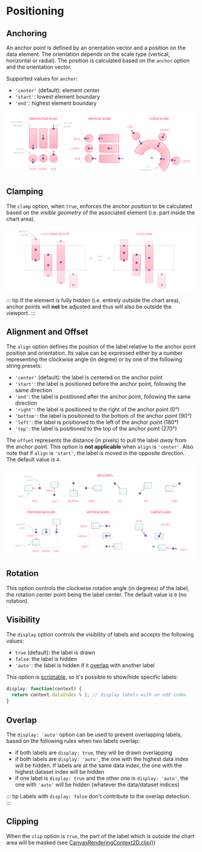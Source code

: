 # Positioning

## Anchoring

An anchor point is defined by an orientation vector and a position on the data element. The orientation depends on the scale type (vertical, horizontal or radial). The position is calculated based on the `anchor` option and the orientation vector.

Supported values for `anchor`:

- `'center'` (default): element center
- `'start'`: lowest element boundary
- `'end'`: highest element boundary

![chartjs-plugin-datalabels](../assets/anchor.png)

## Clamping

The `clamp` option, when `true`, enforces the anchor position to be calculated based on the _visible geometry_ of the associated element (i.e. part inside the chart area).

![chartjs-plugin-datalabels](../assets/clamp.png)

::: tip
If the element is fully hidden (i.e. entirely outside the chart area), anchor points will **not** be adjusted and thus will also be outside the viewport.
:::

## Alignment and Offset

The `align` option defines the position of the label relative to the anchor point position and orientation. Its value can be expressed either by a number representing the clockwise angle (in degree) or by one of the following string presets:

- `'center'` (default): the label is centered on the anchor point
- `'start'`: the label is positioned before the anchor point, following the same direction
- `'end'`: the label is positioned after the anchor point, following the same direction
- `'right'`: the label is positioned to the right of the anchor point (0°)
- `'bottom'`: the label is positioned to the bottom of the anchor point (90°)
- `'left'`: the label is positioned to the left of the anchor point (180°)
- `'top'`: the label is positioned to the top of the anchor point (270°)

The `offset` represents the distance (in pixels) to pull the label _away_ from the anchor point. This option is **not applicable** when `align` is `'center'`. Also note that if `align` is `'start'`, the label is moved in the opposite direction. The default value is `4`.

![chartjs-plugin-datalabels](../assets/align.png)

## Rotation

This option controls the clockwise rotation angle (in degrees) of the label, the rotation center point being the label center. The default value is `0` (no rotation).

## Visibility

The `display` option controls the visibility of labels and accepts the following values:

- `true` (default): the label is drawn
- `false`: the label is hidden
- `'auto'`: the label is hidden if it [overlap](#overlap) with another label

This option is [scriptable](options.md#scriptable-options), so it's possible to show/hide specific labels:

```javascript
display: function(context) {
  return context.dataIndex % 2; // display labels with an odd index
}
```

## Overlap

The `display: 'auto'` option can be used to prevent overlapping labels, based on the following rules when two labels overlap:

- if both labels are `display: true`, they will be drawn overlapping
- if both labels are `display: 'auto'`, the one with the highest data index will be hidden. If labels are at the same data index, the one with the highest dataset index will be hidden
- if one label is `display: true` and the other one is `display: 'auto'`, the one with `'auto'` will be hidden (whatever the data/dataset indices)

::: tip
Labels with `display: false` don't contribute to the overlap detection.
:::

## Clipping

When the `clip` option is `true`, the part of the label which is outside the chart area will be masked (see [CanvasRenderingContext2D.clip()](https://developer.mozilla.org/en-US/docs/Web/API/CanvasRenderingContext2D/clip))
